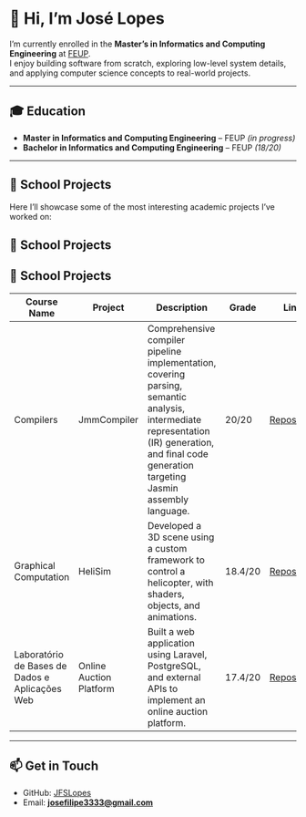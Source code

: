 # 👋 Hi, I’m José Lopes  

I’m currently enrolled in the **Master’s in Informatics and Computing Engineering** at [FEUP](https://sigarra.up.pt/feup/en/web_page.inicial).  
I enjoy building software from scratch, exploring low-level system details, and applying computer science concepts to real-world projects.  

---

## 🎓 Education  
- **Master in Informatics and Computing Engineering** – FEUP *(in progress)*  
- **Bachelor in Informatics and Computing Engineering** – FEUP *(18/20)*  

---

## 🚀 School Projects  
Here I’ll showcase some of the most interesting academic projects I’ve worked on:  

## 🚀 School Projects  

## 🚀 School Projects  

| Course Name | Project | Description | Grade | Link |
|-------------|---------|-------------|-------|------|
| Compilers | JmmCompiler | Comprehensive compiler pipeline implementation, covering parsing, semantic analysis, intermediate representation (IR) generation, and final code generation targeting Jasmin assembly language. | 20/20 | [Repository](https://github.com/JFSLopes/JmmCompiler) |
| Graphical Computation | HeliSim | Developed a 3D scene using a custom framework to control a helicopter, with shaders, objects, and animations. | 18.4/20 | [Repository](https://github.com/JFSLopes/HeliSim) |
| Laboratório de Bases de Dados e Aplicações Web | Online Auction Platform | Built a web application using Laravel, PostgreSQL, and external APIs to implement an online auction platform. | 17.4/20 | [Repository](https://github.com/JFSLopes/online-auction-platform) |

---

## 📫 Get in Touch  
- GitHub: [JFSLopes](https://github.com/JFSLopes)
- Email: **josefilipe3333@gmail.com**
